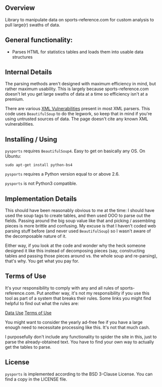 ## Overview

Library to manipulate data on sports-reference.com for custom analysis to pull
large(r) swaths of data.

## General functionality:

 - Parses HTML for statistics tables and loads them into usable data structures

## Internal Details

The parsing methods aren't designed with maximum efficiency in mind, but rather
maximum usability.  This is largely because sports-reference.com doesn't let
you get large swaths of data at a time so efficiency isn't at a premium.

There are various [XML
Vulnerabilities](https://docs.python.org/2/library/xml.html#xml-vulnerabilities)
present in most XML parsers.  This code uses `BeautifulSoup` to do the legwork,
so keep that in mind if you're using untrusted sources of data.  The page
doesn't cite any known XML vulnerabilities.

## Installing / Using

`pysports` requires `BeautifulSoup4`.  Easy to get on basically any OS.  On
Ubuntu:

`sudo apt-get install python-bs4`

`pysports` requires a Python version equal to or above 2.6.

`pysports` is not Python3 compatible.

## Implementation Details

This should have been reasonably obvious to me at the time: I should have used
the soup tags to create tables, and then used OOO to parse out the fields.
Passing around the big soup value like that and picking / assembling pieces is
more brittle and confusing.  My excuse is that I haven't coded web parsing
stuff before (and never used `BeautifulSoup`) so I wasn't aware of the
decomposable nature of it.

Either way, if you look at the code and wonder why the heck someone designed it
like this instead of decomposing pieces (say, constructing tables and passing
those pieces around vs. the whole soup and re-parsing), that's why.  You get
what you pay for.

## Terms of Use

It's your responsibility to comply with any and all rules of
sports-reference.com.  Put another way, it's not my responsibility if you use
this tool as part of a system that breaks their rules.  Some links you might
find helpful to find out what the rules are:

[Data Use](http://www.sports-reference.com/data_use.shtml)
[Terms of Use](http://www.sports-reference.com/termsofuse.shtml)

You might want to consider the yearly ad-free fee if you have a large enough
need to necessitate processing like this.  It's not that much cash.

I purposefully don't include any functionality to spider the site in this, just
to parse the already-obtained text.  You have to find your own way to actually
get the tables to parse.

## License

`pysports` is implemented according to the BSD 3-Clause License.  You can find
a copy in the LICENSE file.
